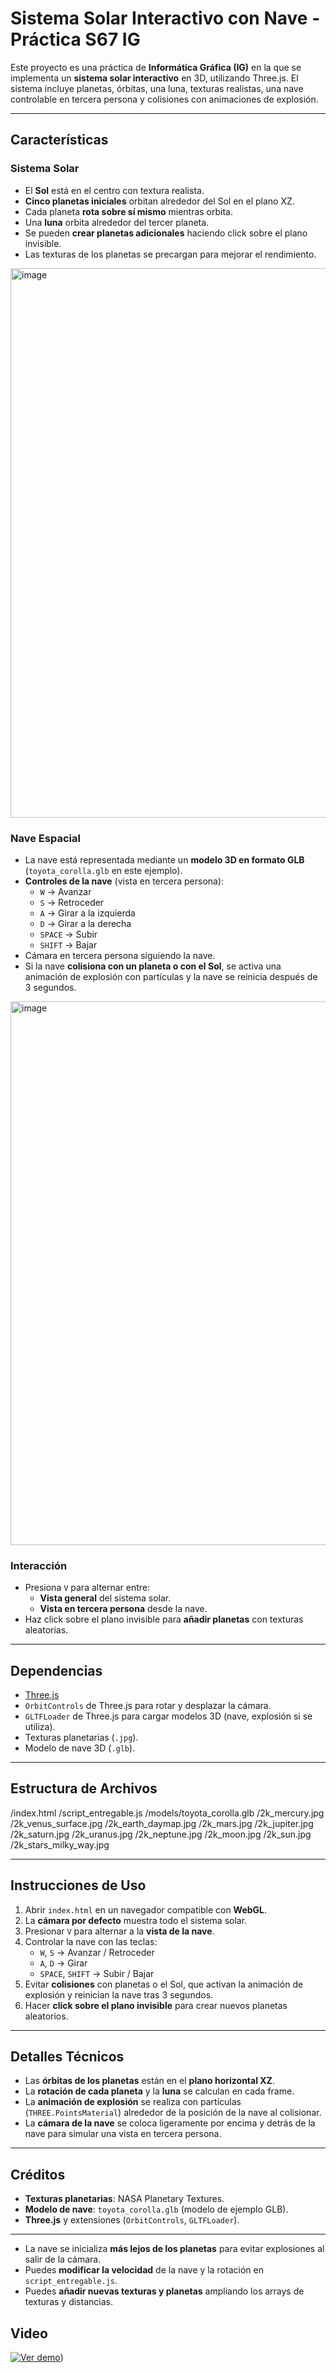 # Sistema Solar Interactivo con Nave - Práctica S67 IG

Este proyecto es una práctica de **Informática Gráfica (IG)** en la que se implementa un **sistema solar interactivo** en 3D, utilizando Three.js. El sistema incluye planetas, órbitas, una luna, texturas realistas, una nave controlable en tercera persona y colisiones con animaciones de explosión.

---

## Características

### Sistema Solar

- El **Sol** está en el centro con textura realista.
- **Cinco planetas iniciales** orbitan alrededor del Sol en el plano XZ.
- Cada planeta **rota sobre sí mismo** mientras orbita.
- Una **luna** orbita alrededor del tercer planeta.
- Se pueden **crear planetas adicionales** haciendo click sobre el plano invisible.
- Las texturas de los planetas se precargan para mejorar el rendimiento.

<img width="1892" height="879" alt="image" src="https://github.com/user-attachments/assets/8ff843ab-11e8-42c6-9809-08289699e8da" />


### Nave Espacial

- La nave está representada mediante un **modelo 3D en formato GLB** (`toyota_corolla.glb` en este ejemplo).
- **Controles de la nave** (vista en tercera persona):
  - `W` → Avanzar
  - `S` → Retroceder
  - `A` → Girar a la izquierda
  - `D` → Girar a la derecha
  - `SPACE` → Subir
  - `SHIFT` → Bajar
- Cámara en tercera persona siguiendo la nave.
- Si la nave **colisiona con un planeta o con el Sol**, se activa una animación de explosión con partículas y la nave se reinicia después de 3 segundos.

<img width="1900" height="870" alt="image" src="https://github.com/user-attachments/assets/26f4c5a8-b830-448a-afcf-38902dad009d" />


### Interacción

- Presiona `V` para alternar entre:
  - **Vista general** del sistema solar.
  - **Vista en tercera persona** desde la nave.
- Haz click sobre el plano invisible para **añadir planetas** con texturas aleatorias.

---

## Dependencias

- [Three.js](https://threejs.org/)
- `OrbitControls` de Three.js para rotar y desplazar la cámara.
- `GLTFLoader` de Three.js para cargar modelos 3D (nave, explosión si se utiliza).
- Texturas planetarias (`.jpg`).
- Modelo de nave 3D (`.glb`).

---

## Estructura de Archivos
/index.html
/script_entregable.js
/models/toyota_corolla.glb
/2k_mercury.jpg
/2k_venus_surface.jpg
/2k_earth_daymap.jpg
/2k_mars.jpg
/2k_jupiter.jpg
/2k_saturn.jpg
/2k_uranus.jpg
/2k_neptune.jpg
/2k_moon.jpg
/2k_sun.jpg
/2k_stars_milky_way.jpg

---

## Instrucciones de Uso

1. Abrir `index.html` en un navegador compatible con **WebGL**.
2. La **cámara por defecto** muestra todo el sistema solar.
3. Presionar `V` para alternar a la **vista de la nave**.
4. Controlar la nave con las teclas:
   - `W`, `S` → Avanzar / Retroceder
   - `A`, `D` → Girar
   - `SPACE`, `SHIFT` → Subir / Bajar
5. Evitar **colisiones** con planetas o el Sol, que activan la animación de explosión y reinician la nave tras 3 segundos.
6. Hacer **click sobre el plano invisible** para crear nuevos planetas aleatorios.

---

## Detalles Técnicos

- Las **órbitas de los planetas** están en el **plano horizontal XZ**.
- La **rotación de cada planeta** y la **luna** se calculan en cada frame.
- La **animación de explosión** se realiza con partículas (`THREE.PointsMaterial`) alrededor de la posición de la nave al colisionar.
- La **cámara de la nave** se coloca ligeramente por encima y detrás de la nave para simular una vista en tercera persona.

---

## Créditos

- **Texturas planetarias**: NASA Planetary Textures.
- **Modelo de nave**: `toyota_corolla.glb` (modelo de ejemplo GLB).
- **Three.js** y extensiones (`OrbitControls`, `GLTFLoader`).

---

- La nave se inicializa **más lejos de los planetas** para evitar explosiones al salir de la cámara.
- Puedes **modificar la velocidad** de la nave y la rotación en `script_entregable.js`.
- Puedes **añadir nuevas texturas y planetas** ampliando los arrays de texturas y distancias.

## Video

[![Ver demo](https://img.youtube.com/vi/L5MNoO3pEz0/0.jpg)](https://youtu.be/L5MNoO3pEz0))
